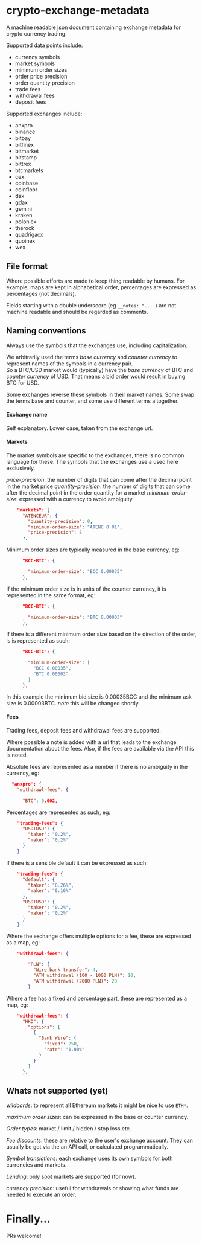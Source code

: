 # crypto-exchange-metadata

A machine readable [json document](exchange-metadata.json) containing exchange metadata for crypto currency trading. 

Supported data points include:

 * currency symbols
 * market symbols
 * minimum order sizes
 * order price precision
 * order quantity precision
 * trade fees
 * withdrawal fees
 * deposit fees

Supported exchanges include:

 * anxpro
 * binance
 * bitbay
 * bitfinex
 * bitmarket
 * bitstamp
 * bittrex
 * btcmarkets
 * cex
 * coinbase
 * coinfloor
 * dsx
 * gdax
 * gemini
 * kraken
 * poloniex
 * therock
 * quadrigacx
 * quoinex
 * wex
 
## File format

Where possible efforts are made to keep thing readable by humans.  For example, maps are kept in alphabetical order, percentages are expressed as percentages (not decimals).

Fields starting with a double underscore (eg `__notes: "....`) are not machine readable and should be regarded as comments.

## Naming conventions

Always use the symbols that the exchanges use, including capitalization.

We arbitrarily used the terms _base currency_ and _counter currency_ to represent names of the symbols in a currency pair.  
So a BTC/USD market would (typically) have the _base currency_ of BTC and _counter currency_ of USD.  That means a bid order
would result in buying BTC for USD.

Some exchanges reverse these symbols in their market names.  Some swap the terms base and counter, and some use different 
terms altogether.

#### Exchange name

Self explanatory.  Lower case, taken from the exchange url.

#### Markets

The market symbols are specific to the exchanges, there is no common language for these.  The symbols that the exchanges use a used here exclusively.

_price-precision_: the number of digits that can come after the decimal point in the market price
_quantity-precision_: the number of digits that can come after the decimal point in the order quantity for a market
_minimum-order-size_: expressed with a currency to avoid ambiguity

```json
    "markets": {
      "ATENCEUR": {
        "quantity-precision": 0,
        "minimum-order-size": "ATENC 0.01",
        "price-precision": 8
      },
```

Minimum order sizes are typically measured in the base currency, eg:
  
```json
      "BCC-BTC": {

        "minimum-order-size": "BCC 0.00035"        
      },
```
  
If the minimum order size is in units of the counter currency, it is represented in the same format, eg:

```json
      "BCC-BTC": {

        "minimum-order-size": "BTC 0.00003"        
      },
```

If there is a different minimum order size based on the direction of the order, is is represented as such:

```json
      "BCC-BTC": {

        "minimum-order-size": [
          "BCC 0.00035",
          "BTC 0.00003"
        ]
      },
```

In this example the minimum bid size is 0.00035BCC and the minimum ask size is 0.00003BTC. _note_ this will be changed shortly.

#### Fees

Trading fees, deposit fees and withdrawal fees are supported.  

Where possible a note is added with a url that leads to the exchange documentation about the fees.  Also, if the fees are available via the API this is noted.

Absolute fees are represented as a number if there is no ambiguity in the currency, eg:

```json
  "anxpro": {
    "withdrawl-fees": {

      "BTC": 0.002,
```

Percentages are represented as such, eg:

```json
    "trading-fees": {
      "USDTUSD": {
        "taker": "0.2%",
        "maker": "0.2%"
      }
    }
```

If there is a sensible default it can be expressed as such:

```json
    "trading-fees": {
      "default": {
        "taker": "0.26%",
        "maker": "0.16%"
      },
      "USDTUSD": {
        "taker": "0.2%",
        "maker": "0.2%"
      }
    }
```

Where the exchange offers multiple options for a fee, these are expressed as a map, eg:

```json
    "withdrawl-fees": {

        "PLN": {
          "Wire bank transfer": 4,
          "ATM withdrawal (100 - 1000 PLN)": 10,
          "ATM withdrawal (2000 PLN)": 20
        }
```

Where a fee has a fixed and percentage part, these are represented as a map, eg:

```json
    "withdrawl-fees": {
      "HKD": {
        "options": [
          {
            "Bank Wire": {
              "fixed": 250,
              "rate": "1.00%"
            }
          }
        ]
      },
```

## Whats not supported (yet)

_wildcards_: to represent all Ethereum markets it might be nice to use `ETH*`.

_maximum order sizes_: can be expressed in the base or counter currency.

_Order types_: market / limit / hidden / stop loss etc.

_Fee discounts_: these are relative to the user's exchange account. They can usually be got via the an API call, or calculated programmatically.

_Symbol translations_: each exchange uses its own symbols for both currencies and markets.

_Lending_: only spot markets are supported (for now).

_currency precision_: useful for withdrawals or showing what funds are needed to execute an order.

# Finally...

PRs welcome!